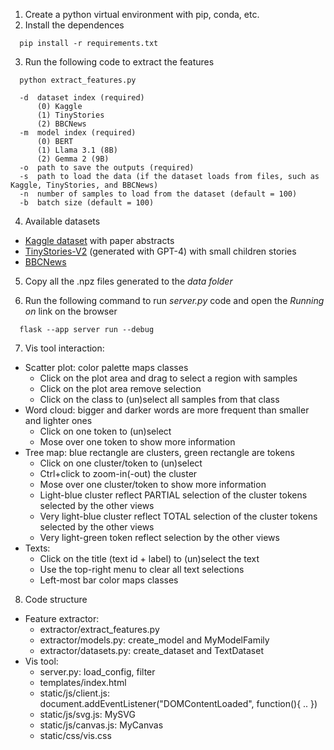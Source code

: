 
1. Create a python virtual environment with pip, conda, etc.
2. Install the dependences

```
  pip install -r requirements.txt
```

3. Run the following code to extract the features

``` 
  python extract_features.py 
  
  -d  dataset index (required)
      (0) Kaggle
      (1) TinyStories
      (2) BBCNews
  -m  model index (required)
      (0) BERT
      (1) Llama 3.1 (8B)
      (2) Gemma 2 (9B)
  -o  path to save the outputs (required)
  -s  path to load the data (if the dataset loads from files, such as Kaggle, TinyStories, and BBCNews)
  -n  number of samples to load from the dataset (default = 100)
  -b  batch size (default = 100)
``` 

4. Available datasets

  - [Kaggle dataset](https://www.kaggle.com/datasets/blessondensil294/topic-modeling-for-research-articles?select=test.csv) with paper abstracts
  - [TinyStories-V2](https://huggingface.co/datasets/roneneldan/TinyStories) (generated with GPT-4) with small children stories
  - [BBCNews](http://mlg.ucd.ie/datasets/bbc.html)

5. Copy all the .npz files generated to the *data folder*

6. Run the following command to run *server.py* code and open the *Running on* link on the browser

```
  flask --app server run --debug
```

7. Vis tool interaction:
  * Scatter plot: color palette maps classes
    - Click on the plot area and drag to select a region with samples
    - Click on the plot area remove selection
    - Click on the class to (un)select all samples from that class
  * Word cloud: bigger and darker words are more frequent than smaller and lighter ones
    - Click on one token to (un)select  
    - Mose over one token to show more information
  * Tree map: blue rectangle are clusters, green rectangle are tokens
    - Click on one cluster/token to (un)select
    - Ctrl+click to zoom-in(-out) the cluster
    - Mose over one cluster/token to show more information
    - Light-blue cluster reflect PARTIAL selection of the cluster tokens selected by the other views
    - Very light-blue cluster reflect TOTAL selection of the cluster tokens selected by the other views
    - Very light-green token reflect selection by the other views
  * Texts:
    - Click on the title (text id + label) to (un)select the text
    - Use the top-right menu to clear all text selections
    - Left-most bar color maps classes

8. Code structure
  * Feature extractor:
    - extractor/extract_features.py
    - extractor/models.py: create_model and MyModelFamily
    - extractor/datasets.py: create_dataset and TextDataset
  * Vis tool:
    - server.py: load_config, filter
    - templates/index.html
    - static/js/client.js: document.addEventListener("DOMContentLoaded", function(){ .. })
    - static/js/svg.js: MySVG
    - static/js/canvas.js: MyCanvas
    - static/css/vis.css
